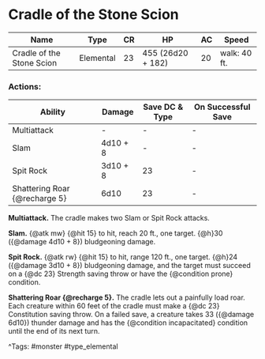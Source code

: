 # Cradle of the Stone Scion

| Name | Type | CR | HP | AC | Speed |
|------|------|----|----|----|-------|
| Cradle of the Stone Scion | Elemental | 23 | 455 (26d20 + 182) | 20 | walk: 40 ft. |

### Actions:

| Ability | Damage | Save DC & Type | On Successful Save |
|---------|--------|----------------|--------------------|
| Multiattack | - | - | - |
| Slam | 4d10 + 8 | - | - |
| Spit Rock | 3d10 + 8 | 23 | - |
| Shattering Roar {@recharge 5} | 6d10 | 23 | - |


**Multiattack.** The cradle makes two Slam or Spit Rock attacks.

**Slam.** {@atk mw} {@hit 15} to hit, reach 20 ft., one target. {@h}30 ({@damage 4d10 + 8}) bludgeoning damage.

**Spit Rock.** {@atk rw} {@hit 15} to hit, range 120 ft., one target. {@h}24 ({@damage 3d10 + 8}) bludgeoning damage, and the target must succeed on a {@dc 23} Strength saving throw or have the {@condition prone} condition.

**Shattering Roar {@recharge 5}.** The cradle lets out a painfully load roar. Each creature within 60 feet of the cradle must make a {@dc 23} Constitution saving throw. On a failed save, a creature takes 33 ({@damage 6d10}) thunder damage and has the {@condition incapacitated} condition until the end of its next turn.

^Tags: #monster #type_elemental